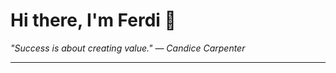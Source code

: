 <h1>Hi there, I'm Ferdi 👋</h1>

<p><em>
  "Success is about creating value." — Candice Carpenter
</em></p>

---
